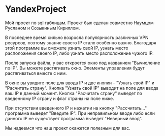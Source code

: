 # YandexProject
Мой проект по sql таблицам.
Проект был сделан совместно Наумцом Русланом и Созыкиным Кириллом.

В последнее время сильно возросла популярность различных VPN ресурсов,
поэтому знание своего IP стало особенно важно.
Благодаря этой программе вы сможете узнать свой IP,
узнать место расположения своего IP, либо узнать место расположение чужого IP.


После запуска файла, у вас откроется окно под названием "Вычисление по IP".
Вы можете растягивать окно. Элементы управления будут растягиваться вместе с ним.

В окне вы увидите поле для ввода IP и две кнопки - "Узнать свой IP" и "Расчитать страну".
Кнопка "Узнать свой IP" выводит на поле для ввода ваш IP в данный момент. 
Кнопка "Расчитать страну" выведет по введенному IP страну и флаг страны на поле ниже.

При отсутствии введенного IP и нажатии на кнопку "Рассчитать..." программа выведет "Введите IP".
При неправильном вводе либо если данного IP не существует программа выведет "Неверный ввод".


Мы надеемся что наш проект окажется полезным для вас.

